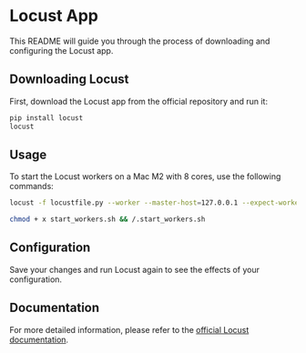 # Locust App

This README will guide you through the process of downloading and configuring the Locust app.

## Downloading Locust

First, download the Locust app from the official repository and run it:

```sh
pip install locust
locust
```

## Usage

To start the Locust workers on a Mac M2 with 8 cores, use the following commands:
```sh
locust -f locustfile.py --worker --master-host=127.0.0.1 --expect-workers=8
```
```sh
chmod + x start_workers.sh && /.start_workers.sh
```

## Configuration

Save your changes and run Locust again to see the effects of your configuration.

## Documentation

For more detailed information, please refer to the [official Locust documentation](https://docs.locust.io/en/stable/).
